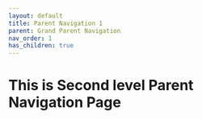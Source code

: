 ```yaml
---
layout: default
title: Parent Navigation 1
parent: Grand Parent Navigation
nav_order: 1
has_children: true
---
```


# This is Second  level Parent Navigation Page #